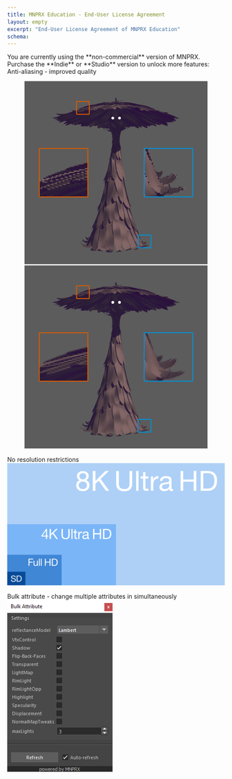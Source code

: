 ```yaml
---
title: MNPRX Education - End-User License Agreement
layout: empty
excerpt: "End-User License Agreement of MNPRX Education"
schema:
---
```


<!-- jquery -->
<script src="https://code.jquery.com/jquery-3.3.1.min.js" integrity="sha256-FgpCb/KJQlLNfOu91ta32o/NMZxltwRo8QtmkMRdAu8=" crossorigin="anonymous"></script>

<!-- TwentyTwenty -->
<link rel="stylesheet" href="/assets/css/plugins/twentytwenty.css" type="text/css" media="screen" />

<!-- TwentyTwenty -->
<script src="/assets/js/plugins/jquery.event.move.js" type="text/javascript"></script>
<script src="/assets/js/plugins/jquery.twentytwenty.js" type="text/javascript"></script>

<!-- custom js -->
<script type="text/javascript" src="/assets/js/custom.js"></script>

<!-- Font Awesome -->
<script src="https://pro.fontawesome.com/releases/v5.7.2/js/all.js" integrity="sha384-I3Hhe9TkmlsxzooTtbRzdeLbmkFQE9DVzX/19uTZfHk1zn/uWUyk+a+GyrHyseSq" crossorigin="anonymous"></script>


<script>
$(function(){
  $("#container1").twentytwenty({
    before_label: 'Standard Quality',
    after_label: 'TAA Quality',
  });
});

$(function(){
  $("#mnprx-comparison").twentytwenty({
    before_label: 'Viewport Render',
    after_label: 'MNPRX Render',
  });
});
</script>


<div class="upgrade-text" markdown="1">
You are currently using the **non-commercial** version of MNPRX.  
Purchase the **Indie** or **Studio** version to unlock more features:

<div class="upgrade-background" markdown="1">
Anti-aliasing - improved quality
  <figure>
    <div id="container1" style="margin: 0 auto">
       <!-- The before image is first -->
       <img src="/images/MNPRX/comparison/no-AA.png" class="pull-center"/>
       <!-- The after image is last -->
       <img src="/images/MNPRX/comparison/TAA.png" class="pull-center"/>
    </div>
  </figure>
</div>

<i class="fal fa-chevron-double-down fa-2x"></i>

<div class="upgrade-background" markdown="1">
No resolution restrictions  
  <div class="upgrade-img">
    <img src="/images/MNPRX/comparison/resolutions.svg"/>
  </div>
</div>

<i class="fal fa-chevron-double-down fa-2x"></i>

<div class="upgrade-background" markdown="1">
Bulk attribute - change multiple attributes in simultaneously  
  <div class="upgrade-img">
    <img src="/images/MNPRX/bulkAttribute.png"/>
  </div>
</div>

</div>
